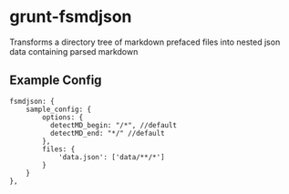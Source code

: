 # grunt-fsmdjson

Transforms a directory tree of markdown prefaced files into nested json data containing parsed markdown

## Example Config

```
fsmdjson: {
    sample_config: {
        options: {
          detectMD_begin: "/*", //default
          detectMD_end: "*/" //default
        },
        files: {
            'data.json': ['data/**/*']
        }
    }
},
```